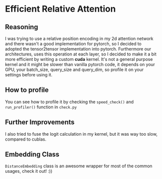 # Efficient Relative Attention

## Reasoning
I was trying to use a relative position encoding in my 2d attention network
and there wasn't a good implementation for pytorch, so I decided to adopted the
tensor2tensor implementation into pytorch.
Furthermore our architectures, uses this operation at each layer, so I decided
to make it a bit more efficient by writing a custom **cuda** kernel. It's not
a general purpose kernel and it might be slower than vanilla pytorch code, it
depends on your GPU, your batch_size, query_size and query_dim, so profile it
on your settings before using it.

## How to profile
You can see how to profile it by checking the `speed_check()` and
`run_profiler()` function in `check.py`

## Further Improvements
I also tried to fuse the logit calculation in my kernel, but it was way too
slow, compared to cublas.

## Embedding Class
`DistanceEmbedding` class is an awesome wrapper for most of the common usages,
check it out! :))
